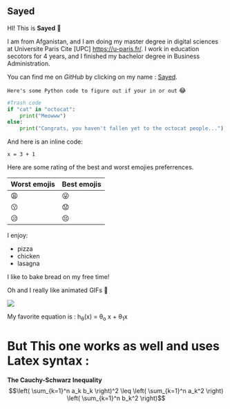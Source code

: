 ## Sayed 


HI! This is  **Sayed** 🤪 

I am from Afganistan, and I am doing my master degree in digital sciences at Universite Paris Cite [UPC] https://u-paris.fr/. I work in education secotors for 4 years, and I finished my bachelor degree in Business Administration.

You can find me on *GitHub* by clicking on my name : [Sayed](https://github.com/smossavi7).

`Here's some Python code to figure out if your in or out` :joy: 
```python 
#Trash code
if "cat" in "octocat":
    print("Meowww")
else:
    print("Congrats, you haven't fallen yet to the octocat people...")
```

And here is an inline code:

`x = 3 + 1`


Here are some rating of the best and worst emojies preferrences.

|Worst emojis         |Best emojis |
|---------------------|------------|
|:weary:|:stuck_out_tongue_winking_eye:|
|:kissing:| :worried:|
|:disappointed_relieved:|:persevere:|

I enjoy:
- pizza
- chicken
- lasagna

I like to bake bread on my free time!

Oh and I really like animated GIFs  :grimacing:

![](https://media2.giphy.com/media/cnhpl4IeYgU7MCBdV2/giphy.gif?cid=ecf05e471klj0408r45cf56bavvka178wnjfqja2mg2kmwvv&rid=giphy.gif&ct=g)


My favorite equation is : h<sub>&theta;</sub>(x) = &theta;<sub>o</sub> x + &theta;<sub>1</sub>x 

# But This one works as well and uses Latex syntax :
**The Cauchy-Schwarz Inequality**
$$\left( \sum_{k=1}^n a_k b_k \right)^2 \leq \left( \sum_{k=1}^n a_k^2 \right) \left( \sum_{k=1}^n b_k^2 \right)$$
